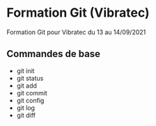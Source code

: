 # Formation Git (Vibratec)

Formation Git pour Vibratec du 13 au 14/09/2021

## Commandes de base

* git init
* git status
* git add
* git commit
* git config
* git log
* git diff
